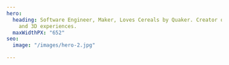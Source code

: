 ```yaml
---
hero:
  heading: Software Engineer, Maker, Loves Cereals by Quaker. Creator of Awesome 2D
    and 3D experiences.
  maxWidthPX: "652"
seo:
  image: "/images/hero-2.jpg"

---
```


